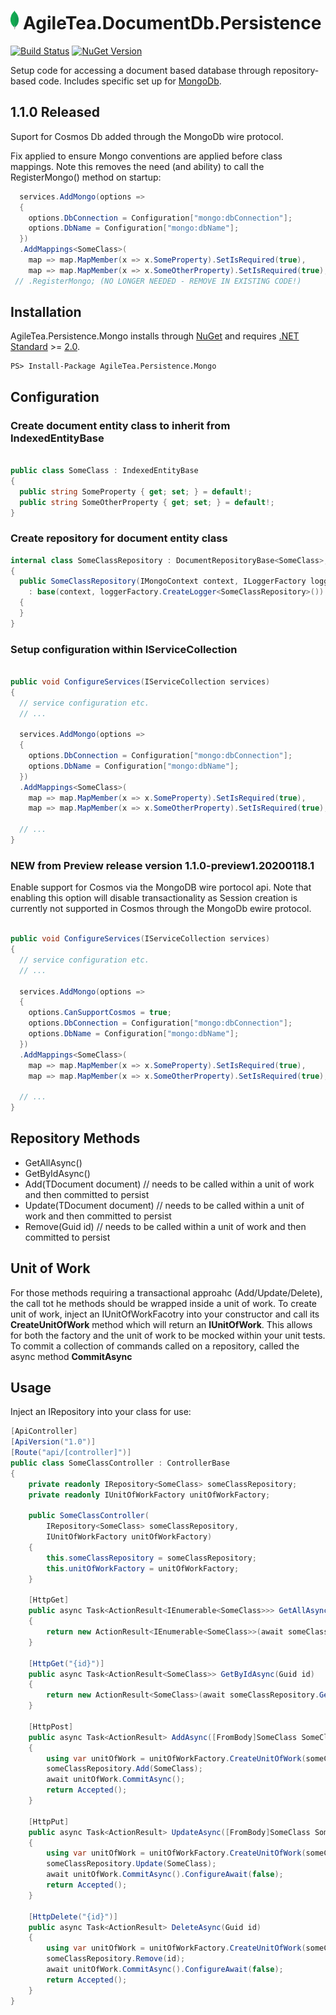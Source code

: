 # <img src="src/AgileTea.Persistence.Mongo/NugetIcon.png" alt="drawing" height="30"/> AgileTea.DocumentDb.Persistence

[![Build Status](https://agiletea.visualstudio.com/Agile%20Tea%20Document%20Db%20Persistence/_apis/build/status/agiletea.AgileTea.DocumentDb.Persistence?branchName=master)]()
[![NuGet Version](https://img.shields.io/nuget/v/AgileTea.Persistence.Mongo)](https://www.nuget.org/packages/AgileTea.Persistence.Mongo/)

Setup code for accessing  a document based database through repository-based code. Includes specific set up for [MongoDb][0].

## 1.1.0 Released

Suport for Cosmos Db added through the MongoDb wire protocol.

Fix applied to ensure Mongo conventions are applied before class mappings. Note this removes the need (and ability) to call the RegisterMongo() method on startup:

```csharp
  services.AddMongo(options =>
  {
    options.DbConnection = Configuration["mongo:dbConnection"];
    options.DbName = Configuration["mongo:dbName"];
  })
  .AddMappings<SomeClass>(
    map => map.MapMember(x => x.SomeProperty).SetIsRequired(true),
    map => map.MapMember(x => x.SomeOtherProperty).SetIsRequired(true);
 // .RegisterMongo; (NO LONGER NEEDED - REMOVE IN EXISTING CODE!)
```

## Installation

AgileTea.Persistence.Mongo installs through [NuGet][1] and requires [.NET Standard][2] >= [2.0][3].

```
PS> Install-Package AgileTea.Persistence.Mongo
```

## Configuration

### Create document entity class to inherit from **IndexedEntityBase**

```csharp

public class SomeClass : IndexedEntityBase
{
  public string SomeProperty { get; set; } = default!;
  public string SomeOtherProperty { get; set; } = default!;
}
```

### Create repository for document entity class
```csharp
internal class SomeClassRepository : DocumentRepositoryBase<SomeClass>, IRepository<SomeClass>
{
  public SomeClassRepository(IMongoContext context, ILoggerFactory loggerFactory)
    : base(context, loggerFactory.CreateLogger<SomeClassRepository>())
  {
  }
}
```
### Setup configuration within IServiceCollection

```csharp

public void ConfigureServices(IServiceCollection services)
{
  // service configuration etc.
  // ...
  
  services.AddMongo(options =>
  {
    options.DbConnection = Configuration["mongo:dbConnection"];
    options.DbName = Configuration["mongo:dbName"];
  })
  .AddMappings<SomeClass>(
    map => map.MapMember(x => x.SomeProperty).SetIsRequired(true),
    map => map.MapMember(x => x.SomeOtherProperty).SetIsRequired(true);

  // ...
}
```

### NEW from Preview release version 1.1.0-preview1.20200118.1

Enable support for Cosmos via the MongoDB wire portocol api. Note that enabling this option will disable transactionality as Session creation is currently not supported in Cosmos through the MongoDb ewire protocol.

```csharp

public void ConfigureServices(IServiceCollection services)
{
  // service configuration etc.
  // ...
  
  services.AddMongo(options =>
  {
    options.CanSupportCosmos = true;
    options.DbConnection = Configuration["mongo:dbConnection"];
    options.DbName = Configuration["mongo:dbName"];
  })
  .AddMappings<SomeClass>(
    map => map.MapMember(x => x.SomeProperty).SetIsRequired(true),
    map => map.MapMember(x => x.SomeOtherProperty).SetIsRequired(true);

  // ...
}
```

## Repository Methods

- GetAllAsync()
- GetByIdAsync()
- Add(TDocument document) // needs to be called within a unit of work and then committed to persist
- Update(TDocument document) // needs to be called within a unit of work and then committed to persist
- Remove(Guid id) // needs to be called within a unit of work and then committed to persist

## Unit of Work

For those methods requiring a transactional approahc (Add/Update/Delete), the call tot he methods should be wrapped inside a unit of work.
To create  unit of work, inject an IUnitOfWorkFacotry into your constructor and call its **CreateUnitOfWork** method which will return an **IUnitOfWork**. 
This allows for both the factory and the unit of work to be mocked within your unit tests.
To commit a collection of commands called on a repository, called the async method **CommitAsync**

## Usage

Inject an IRepository<T> into your class for use:
```csharp
[ApiController]
[ApiVersion("1.0")]
[Route("api/[controller]")]
public class SomeClassController : ControllerBase
{
    private readonly IRepository<SomeClass> someClassRepository;
    private readonly IUnitOfWorkFactory unitOfWorkFactory;

    public SomeClassController(
        IRepository<SomeClass> someClassRepository,
        IUnitOfWorkFactory unitOfWorkFactory)
    {
        this.someClassRepository = someClassRepository;
        this.unitOfWorkFactory = unitOfWorkFactory;
    }

    [HttpGet]
    public async Task<ActionResult<IEnumerable<SomeClass>>> GetAllAsync()
    {
        return new ActionResult<IEnumerable<SomeClass>>(await someClassRepository.GetAllAsync().ConfigureAwait(false));
    }

    [HttpGet("{id}")]
    public async Task<ActionResult<SomeClass>> GetByIdAsync(Guid id)
    {
        return new ActionResult<SomeClass>(await someClassRepository.GetByIdAsync(id).ConfigureAwait(false));
    }

    [HttpPost]
    public async Task<ActionResult> AddAsync([FromBody]SomeClass SomeClass)
    {
        using var unitOfWork = unitOfWorkFactory.CreateUnitOfWork(someClassRepository);
        someClassRepository.Add(SomeClass);
        await unitOfWork.CommitAsync();
        return Accepted();
    }

    [HttpPut]
    public async Task<ActionResult> UpdateAsync([FromBody]SomeClass SomeClass)
    {
        using var unitOfWork = unitOfWorkFactory.CreateUnitOfWork(someClassRepository);
        someClassRepository.Update(SomeClass);
        await unitOfWork.CommitAsync().ConfigureAwait(false);
        return Accepted();
    }

    [HttpDelete("{id}")]
    public async Task<ActionResult> DeleteAsync(Guid id)
    {
        using var unitOfWork = unitOfWorkFactory.CreateUnitOfWork(someClassRepository);
        someClassRepository.Remove(id);
        await unitOfWork.CommitAsync().ConfigureAwait(false);
        return Accepted();
    }
}
```


[0]: https://www.mongodb.com/
[1]: https://www.nuget.org/packages/AgileTea.Persistence.Mongo
[2]: https://docs.microsoft.com/en-us/dotnet/standard/net-standard
[3]: https://github.com/dotnet/standard/blob/master/docs/versions/netstandard2.0.md
